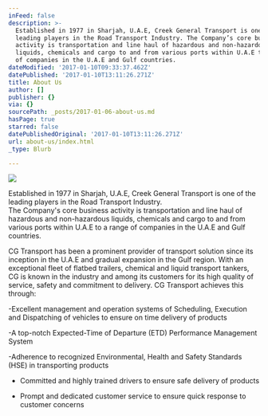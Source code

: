 ```yaml
---
inFeed: false
description: >-
  Established in 1977 in Sharjah, U.A.E, Creek General Transport is one of the
  leading players in the Road Transport Industry. The Company’s core business
  activity is transportation and line haul of hazardous and non-hazardous
  liquids, chemicals and cargo to and from various ports within U.A.E to a range
  of companies in the U.A.E and Gulf countries.
dateModified: '2017-01-10T09:33:37.462Z'
datePublished: '2017-01-10T13:11:26.271Z'
title: About Us
author: []
publisher: {}
via: {}
sourcePath: _posts/2017-01-06-about-us.md
hasPage: true
starred: false
datePublishedOriginal: '2017-01-10T13:11:26.271Z'
url: about-us/index.html
_type: Blurb

---
```

![](https://the-grid-user-content.s3-us-west-2.amazonaws.com/2fb9706d-b9e3-43d3-b97c-a8d6308e50da.jpg)

Established in 1977 in Sharjah, U.A.E, Creek General Transport is one of the leading players in the Road Transport Industry.   
The Company's core business activity is transportation and line haul of hazardous and non-hazardous liquids, chemicals and cargo to and from various ports within U.A.E to a range of companies in the U.A.E and Gulf countries.

CG Transport has been a prominent provider of transport solution since its inception in the U.A.E and gradual expansion in the Gulf region. With an exceptional fleet of flatbed trailers, chemical and liquid transport tankers, CG is known in the industry and among its customers for its high quality of service, safety and commitment to delivery. CG Transport achieves this through:

-Excellent management and operation systems of Scheduling, Execution and Dispatching of vehicles to ensure on time delivery of products

-A top-notch Expected-Time of Departure (ETD) Performance Management System

-Adherence to recognized Environmental, Health and Safety Standards (HSE) in transporting products

- Committed and highly trained drivers to ensure safe delivery of products

- Prompt and dedicated customer service to ensure quick response to customer concerns